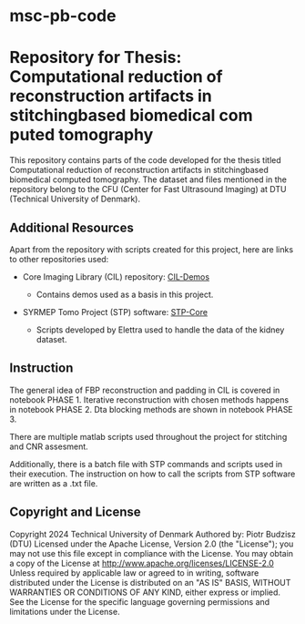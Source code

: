 # msc-pb-code

# Repository for Thesis: Computational reduction of reconstruction artifacts in stitchingbased biomedical com puted tomography

This repository contains parts of the code developed for the thesis titled Computational reduction of reconstruction artifacts in stitchingbased biomedical computed tomography. 
The dataset and files mentioned in the repository belong to the CFU (Center for Fast Ultrasound Imaging) at DTU (Technical University of Denmark).

## Additional Resources

Apart from the repository with scripts created for this project, here are links to other repositories used:

- Core Imaging Library (CIL) repository: [CIL-Demos](https://github.com/TomographicImaging/CIL-Demos)
  - Contains demos used as a basis in this project.

- SYRMEP Tomo Project (STP) software: [STP-Core](https://github.com/ElettraSciComp/STP-Core/tree/master/STP-Core)
  - Scripts developed by Elettra used to handle the data of the kidney dataset.
 
## Instruction
The general idea of FBP reconstruction and padding in CIL is covered in notebook PHASE 1. 
Iterative reconstruction with chosen methods happens in notebook PHASE 2. 
Dta blocking methods are shown in notebook PHASE 3. 

There are multiple matlab scripts used throughout the project for stitching and CNR assesment. 

Additionally, there is a batch file with STP commands and scripts used in their execution.
The instruction on how to call the scripts from STP software are written as a .txt file.

## Copyright and License

Copyright 2024 Technical University of Denmark
Authored by: Piotr Budzisz (DTU)
Licensed under the Apache License, Version 2.0 (the "License");
you may not use this file except in compliance with the License.
You may obtain a copy of the License at
http://www.apache.org/licenses/LICENSE-2.0
Unless required by applicable law or agreed to in writing, software
distributed under the License is distributed on an "AS IS" BASIS,
WITHOUT WARRANTIES OR CONDITIONS OF ANY KIND, either express or implied.
See the License for the specific language governing permissions and
limitations under the License.

